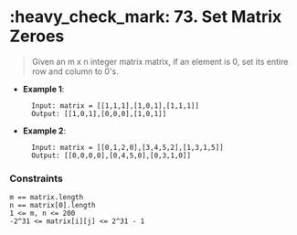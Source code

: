 <h1>:heavy_check_mark: 73. Set Matrix Zeroes </h1>
<blockquote>Given an m x n integer matrix matrix, if an element is 0, set its entire row and column to 0's.</blockquote>

* **Example 1**:<br>

        Input: matrix = [[1,1,1],[1,0,1],[1,1,1]]
        Output: [[1,0,1],[0,0,0],[1,0,1]]

* **Example 2**:<br>

        Input: matrix = [[0,1,2,0],[3,4,5,2],[1,3,1,5]]
        Output: [[0,0,0,0],[0,4,5,0],[0,3,1,0]]



### **Constraints** 
    m == matrix.length
    n == matrix[0].length
    1 <= m, n <= 200
    -2^31 <= matrix[i][j] <= 2^31 - 1